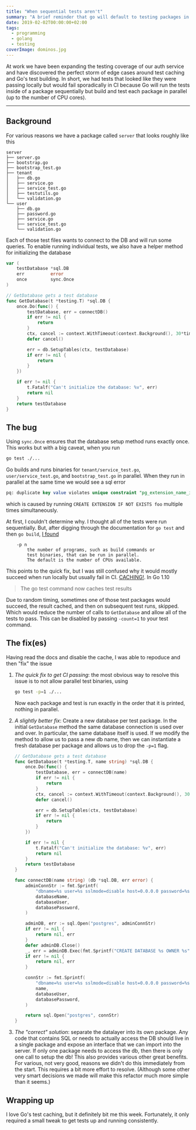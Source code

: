 ```yaml
---
title: "When sequential tests aren't"
summary: "A brief reminder that go will default to testing packages in parallel"
date: 2019-02-02T00:00:00+02:00
tags:
  - programming
  - golang
  - testing
coverImage: dominos.jpg
---
```


At work we have been expanding the testing coverage of our auth service and have discovered the perfect storm of edge cases around test caching and Go's test building. In short, we had tests that looked like they were passing locally but would fail sporadically in CI because Go will run the tests inside of a package sequentially but build and test each package in parallel (up to the number of CPU cores).

---

## Background

For various reasons we have a package called `server` that looks roughly like this

```
server
├── server.go
├── bootstrap.go
├── bootstrap_test.go
├── tenant
│   ├── db.go
│   ├── service.go
│   ├── service_test.go
│   ├── testutils.go
│   └── validation.go
└── user
    ├── db.go
    ├── password.go
    ├── service.go
    ├── service_test.go
    └── validation.go
```

Each of those test files wants to connect to the DB and will run some queries. To enable running individual tests, we also have a helper method for initializing the database

```go
var (
	testDatabase *sql.DB
	err          error
	once         sync.Once
)

// GetDatabase gets a test database
func GetDatabase(t *testing.T) *sql.DB {
	once.Do(func() {
		testDatabase, err = connectDB()
		if err != nil {
			return
		}
		ctx, cancel := context.WithTimeout(context.Background(), 30*time.Second)
		defer cancel()

		err = db.SetupTables(ctx, testDatabase)
		if err != nil {
			return
		}
	})

	if err != nil {
		t.Fatalf("Can't initialize the database: %v", err)
		return nil
	}
	return testDatabase
}
```

## The bug

Using `sync.Once` ensures that the database setup method runs exactly once. This works but with a big caveat, when you run

```sh
go test ./...
```

Go builds and runs binaries for `tenant/service_test.go`, `user/service_test.go`, and `bootstrap_test.go` in parallel. When they run in parallel at the same time we would see a sql error

```sql
pq: duplicate key value violates unique constraint "pg_extension_name_index"
```

which is caused by running `CREATE EXTENSION IF NOT EXISTS foo` multiple times simultaneously.

At first, I couldn't determine why. I thought all of the tests were run sequentially. But, after digging through the documentation for `go test` and then `go build`, [I found][go-build-docs]

```
	-p n
		the number of programs, such as build commands or
		test binaries, that can be run in parallel.
		The default is the number of CPUs available.
```

This points to the quick fix, but I was still confused why it would mostly succeed when run locally but usually fail in CI. [CACHING!][go-1-10-notes]. In Go 1.10

> The go test command now caches test results

Due to random timing, sometimes one of those test packages would succeed, the result cached, and then on subsequent test runs, skipped. Which would reduce the number of calls to `GetDatabase` and allow all of the tests to pass. This can be disabled by passing `-count=1` to your test command.

## The fix(es)

Having read the docs and disable the cache, I was able to repoduce and then "fix" the issue

1. _The quick fix to get CI passing_: the most obvious way to resolve this issue is to not allow parallel test binaries, using

   ```sh
   go test -p=1 ./...
   ```

   Now each package and test is run exactly in the order that it is printed, nothing in parallel.

2. _A slightly better fix_: Create a new database per test package. In the initial `GetDatabase` method the same database connection is used over and over. In particular, the same database itself is used. If we modify the method to allow us to pass a new db name, then we can instantiate a fresh database per package and allows us to drop the `-p=1` flag.

   ```go
   // GetDatabase gets a test database
   func GetDatabase(t *testing.T, name string) *sql.DB {
       once.Do(func() {
           testDatabase, err = connectDB(name)
           if err != nil {
               return
           }
           ctx, cancel := context.WithTimeout(context.Background(), 30*time.Second)
           defer cancel()

           err = db.SetupTables(ctx, testDatabase)
           if err != nil {
               return
           }
       })

       if err != nil {
           t.Fatalf("Can't initialize the database: %v", err)
           return nil
       }
       return testDatabase
   }

   func connectDB(name string) (db *sql.DB, err error) {
       adminConnStr := fmt.Sprintf(
           "dbname=%s user=%s sslmode=disable host=0.0.0.0 password=%s",
           databaseName,
           databaseUser,
           databasePassword,
       )

       adminDB, err := sql.Open("postgres", adminConnStr)
       if err != nil {
           return nil, err
       }
       defer adminDB.Close()
       _, err = adminDB.Exec(fmt.Sprintf("CREATE DATABASE %s OWNER %s", name, databaseUser))
       if err != nil {
           return nil, err
       }

       connStr := fmt.Sprintf(
           "dbname=%s user=%s sslmode=disable host=0.0.0.0 password=%s",
           name,
           databaseUser,
           databasePassword,
       )

       return sql.Open("postgres", connStr)
   }
   ```

3. _The "correct" solution_: separate the datalayer into its own package. Any code that contains SQL or needs to actually access the DB should live in a single package and expose an interface that we can import into the server. If only one package needs to access the db, then there is only one call to setup the db! This also provides various other great benefits. For various, not very good, reasons we didn't do this immediately from the start. This requires a bit more effort to resolve. (Although some other very smart decisions we made will make this refactor much more simple than it seems.)

## Wrapping up

I love Go's test caching, but it definitely bit me this week. Fortunately, it only required a small tweak to get tests up and running consistently.

[go-1-10-notes]: https://golang.org/doc/go1.10#test
[go-build-docs]: https://golang.org/cmd/go/#hdr-Compile_packages_and_dependencies
